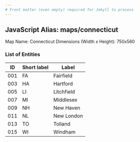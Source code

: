 ```yaml
---
# Front matter (even empty) required for Jekyll to process
---
```


## JavaScript Alias: maps/connecticut

Map Name: Connecticut
Dimensions (Width x Height): 750x560





### List of Entities

ID | Short label | Label
---|---|---|
001|FA|Fairfield
003|HA|Hartford
005|LI|Litchfield
007|MI|Middlesex
009|NH|New Haven
011|NL|New London
013|TO|Tolland
015|WI|Windham

